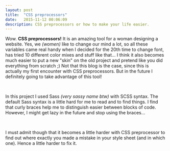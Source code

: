 ```yaml
---
layout: post
title:  "CSS preprocessors"
date:   2015-11-12 00:06:09
description: CSS preprocessors or how to make your life easier.
---
```


Wow. __CSS preprocessors!__ It is an amazing tool for a woman designing a website. Yes, we _(women)_ like to change our mind a lot,
so all these variables came real handy when I decided for the 20th time to change font, has tried 10 different color mixes
and stuff like that... I think it also becomes much easier to put a new "skin" on the old project and pretend like you did
everything from scratch ;) Not that this blog is the case, since this is actually my first encounter with CSS preprocessors.
But in the future I definitely going to take advantage of this tool!

&nbsp;

In this project I used Sass _(very sassy name btw)_  with SCSS syntax. The default Sass syntax is a little hard for me to read
and to find things. I find that curly braces help me to distinguish easier between blocks of code. However, I might get lazy in the future and
stop using the braces...

&nbsp;

I must admit though that it becomes a little harder with CSS preprocessor to find out where exactly you made a mistake in
your style sheet (and in which one). Hence a little harder to fix it.
